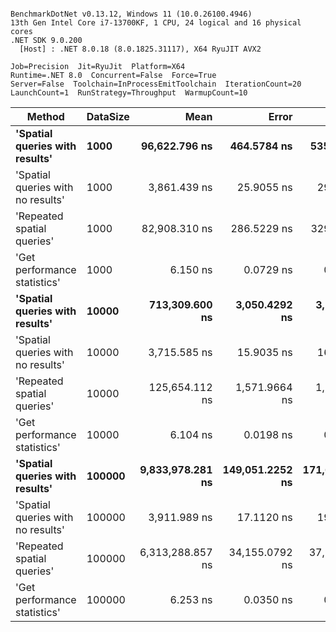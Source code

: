 ```

BenchmarkDotNet v0.13.12, Windows 11 (10.0.26100.4946)
13th Gen Intel Core i7-13700KF, 1 CPU, 24 logical and 16 physical cores
.NET SDK 9.0.200
  [Host] : .NET 8.0.18 (8.0.1825.31117), X64 RyuJIT AVX2

Job=Precision  Jit=RyuJit  Platform=X64  
Runtime=.NET 8.0  Concurrent=False  Force=True  
Server=False  Toolchain=InProcessEmitToolchain  IterationCount=20  
LaunchCount=1  RunStrategy=Throughput  WarmupCount=10  

```
| Method                            | DataSize | Mean             | Error           | StdDev          | Median           | Min              | Max               | Gen0     | Gen1    | Allocated |
|---------------------------------- |--------- |-----------------:|----------------:|----------------:|-----------------:|-----------------:|------------------:|---------:|--------:|----------:|
| **&#39;Spatial queries with results&#39;**    | **1000**     |    **96,622.796 ns** |     **464.5784 ns** |     **535.0092 ns** |    **96,742.889 ns** |    **95,655.029 ns** |     **97,724.036 ns** |   **4.1504** |       **-** |   **66736 B** |
| &#39;Spatial queries with no results&#39; | 1000     |     3,861.439 ns |      25.9055 ns |      29.8328 ns |     3,856.373 ns |     3,805.743 ns |      3,924.564 ns |   0.8087 |       - |   12800 B |
| &#39;Repeated spatial queries&#39;        | 1000     |    82,908.310 ns |     286.5229 ns |     329.9602 ns |    82,850.806 ns |    82,208.008 ns |     83,557.727 ns |   4.8828 |       - |   77600 B |
| &#39;Get performance statistics&#39;      | 1000     |         6.150 ns |       0.0729 ns |       0.0811 ns |         6.095 ns |         6.080 ns |          6.304 ns |        - |       - |         - |
| **&#39;Spatial queries with results&#39;**    | **10000**    |   **713,309.600 ns** |   **3,050.4292 ns** |   **3,512.8788 ns** |   **711,796.387 ns** |   **708,467.188 ns** |    **719,643.652 ns** |  **25.3906** |       **-** |  **404898 B** |
| &#39;Spatial queries with no results&#39; | 10000    |     3,715.585 ns |      15.9035 ns |      16.3317 ns |     3,717.214 ns |     3,688.121 ns |      3,757.878 ns |   0.8125 |       - |   12800 B |
| &#39;Repeated spatial queries&#39;        | 10000    |   125,654.112 ns |   1,571.9664 ns |   1,747.2364 ns |   126,043.945 ns |   121,989.966 ns |    129,020.264 ns |   8.3008 |       - |  131200 B |
| &#39;Get performance statistics&#39;      | 10000    |         6.104 ns |       0.0198 ns |       0.0229 ns |         6.100 ns |         6.053 ns |          6.150 ns |        - |       - |         - |
| **&#39;Spatial queries with results&#39;**    | **100000**   | **9,833,978.281 ns** | **149,051.2252 ns** | **171,647.6126 ns** | **9,817,994.531 ns** | **9,490,478.125 ns** | **10,138,154.688 ns** | **296.8750** | **31.2500** | **4789018 B** |
| &#39;Spatial queries with no results&#39; | 100000   |     3,911.989 ns |      17.1120 ns |      19.0200 ns |     3,910.384 ns |     3,852.045 ns |      3,939.965 ns |   0.8087 |       - |   12800 B |
| &#39;Repeated spatial queries&#39;        | 100000   | 6,313,288.857 ns |  34,155.0792 ns |  37,963.2800 ns | 6,318,755.469 ns | 6,226,012.500 ns |  6,377,446.094 ns | 414.0625 | 39.0625 | 6596813 B |
| &#39;Get performance statistics&#39;      | 100000   |         6.253 ns |       0.0350 ns |       0.0403 ns |         6.270 ns |         6.140 ns |          6.295 ns |        - |       - |         - |

